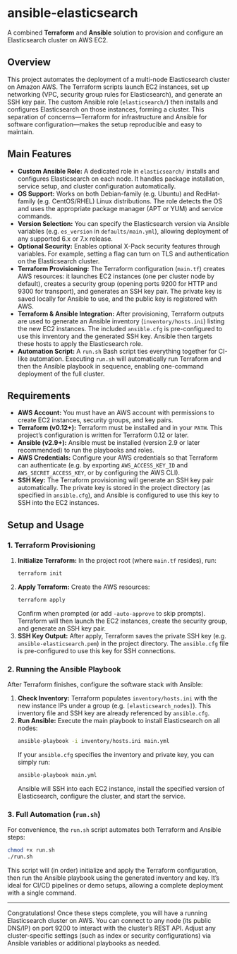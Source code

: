 # ansible-elasticsearch

A combined **Terraform** and **Ansible** solution to provision and configure an Elasticsearch cluster on AWS EC2.

## Overview

This project automates the deployment of a multi-node Elasticsearch cluster on Amazon AWS. The Terraform scripts launch EC2 instances, set up networking (VPC, security group rules for Elasticsearch), and generate an SSH key pair. The custom Ansible role (`elasticsearch/`) then installs and configures Elasticsearch on those instances, forming a cluster. This separation of concerns—Terraform for infrastructure and Ansible for software configuration—makes the setup reproducible and easy to maintain.

## Main Features

- **Custom Ansible Role:** A dedicated role in `elasticsearch/` installs and configures Elasticsearch on each node. It handles package installation, service setup, and cluster configuration automatically.  
- **OS Support:** Works on both Debian-family (e.g. Ubuntu) and RedHat-family (e.g. CentOS/RHEL) Linux distributions. The role detects the OS and uses the appropriate package manager (APT or YUM) and service commands.  
- **Version Selection:** You can specify the Elasticsearch version via Ansible variables (e.g. `es_version` in `defaults/main.yml`), allowing deployment of any supported 6.x or 7.x release.  
- **Optional Security:** Enables optional X-Pack security features through variables. For example, setting a flag can turn on TLS and authentication on the Elasticsearch cluster.  
- **Terraform Provisioning:** The Terraform configuration (`main.tf`) creates AWS resources: it launches EC2 instances (one per cluster node by default), creates a security group (opening ports 9200 for HTTP and 9300 for transport), and generates an SSH key pair. The private key is saved locally for Ansible to use, and the public key is registered with AWS.  
- **Terraform & Ansible Integration:** After provisioning, Terraform outputs are used to generate an Ansible inventory (`inventory/hosts.ini`) listing the new EC2 instances. The included `ansible.cfg` is pre-configured to use this inventory and the generated SSH key. Ansible then targets these hosts to apply the Elasticsearch role.  
- **Automation Script:** A `run.sh` Bash script ties everything together for CI-like automation. Executing `run.sh` will automatically run Terraform and then the Ansible playbook in sequence, enabling one-command deployment of the full cluster.

## Requirements

- **AWS Account:** You must have an AWS account with permissions to create EC2 instances, security groups, and key pairs.  
- **Terraform (v0.12+):** Terraform must be installed and in your `PATH`. This project’s configuration is written for Terraform 0.12 or later.  
- **Ansible (v2.9+):** Ansible must be installed (version 2.9 or later recommended) to run the playbooks and roles.  
- **AWS Credentials:** Configure your AWS credentials so that Terraform can authenticate (e.g. by exporting `AWS_ACCESS_KEY_ID` and `AWS_SECRET_ACCESS_KEY`, or by configuring the AWS CLI).  
- **SSH Key:** The Terraform provisioning will generate an SSH key pair automatically. The private key is stored in the project directory (as specified in `ansible.cfg`), and Ansible is configured to use this key to SSH into the EC2 instances.

## Setup and Usage

### 1. Terraform Provisioning

1. **Initialize Terraform:** In the project root (where `main.tf` resides), run:
   ```bash
   terraform init
   ```
2. **Apply Terraform:** Create the AWS resources:
   ```bash
   terraform apply
   ```
   Confirm when prompted (or add `-auto-approve` to skip prompts). Terraform will then launch the EC2 instances, create the security group, and generate an SSH key pair.
3. **SSH Key Output:** After apply, Terraform saves the private SSH key (e.g. `ansible-elasticsearch.pem`) in the project directory. The `ansible.cfg` file is pre-configured to use this key for SSH connections. 

### 2. Running the Ansible Playbook

After Terraform finishes, configure the software stack with Ansible:

1. **Check Inventory:** Terraform populates `inventory/hosts.ini` with the new instance IPs under a group (e.g. `[elasticsearch_nodes]`). This inventory file and SSH key are already referenced by `ansible.cfg`.
2. **Run Ansible:** Execute the main playbook to install Elasticsearch on all nodes:
   ```bash
   ansible-playbook -i inventory/hosts.ini main.yml
   ```
   If your `ansible.cfg` specifies the inventory and private key, you can simply run:
   ```bash
   ansible-playbook main.yml
   ```
   Ansible will SSH into each EC2 instance, install the specified version of Elasticsearch, configure the cluster, and start the service.

### 3. Full Automation (`run.sh`)

For convenience, the `run.sh` script automates both Terraform and Ansible steps:

```bash
chmod +x run.sh
./run.sh
```

This script will (in order) initialize and apply the Terraform configuration, then run the Ansible playbook using the generated inventory and key. It’s ideal for CI/CD pipelines or demo setups, allowing a complete deployment with a single command.

---

Congratulations! Once these steps complete, you will have a running Elasticsearch cluster on AWS. You can connect to any node (its public DNS/IP) on port 9200 to interact with the cluster’s REST API. Adjust any cluster-specific settings (such as index or security configurations) via Ansible variables or additional playbooks as needed.